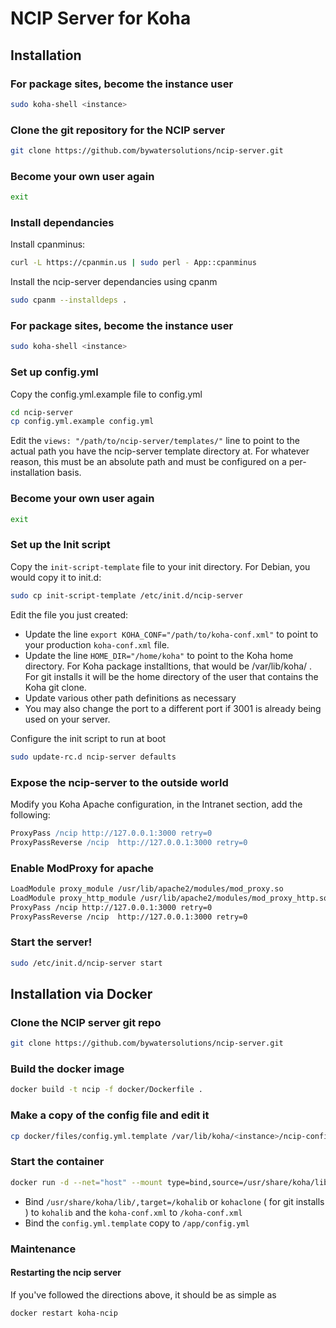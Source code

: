 # NCIP Server for Koha

## Installation

### For package sites, become the instance user

```bash
sudo koha-shell <instance>
```

### Clone the git repository for the NCIP server

```bash
git clone https://github.com/bywatersolutions/ncip-server.git
```

### Become your own user again

```bash
exit
```

### Install dependancies

Install cpanminus:
```bash
curl -L https://cpanmin.us | sudo perl - App::cpanminus
```

Install the ncip-server dependancies using cpanm
```bash
sudo cpanm --installdeps .
```

### For package sites, become the instance user

```bash
sudo koha-shell <instance>
```

### Set up config.yml

Copy the config.yml.example file to config.yml

```bash
cd ncip-server
cp config.yml.example config.yml
```

Edit the `views: "/path/to/ncip-server/templates/"` line to point to the actual path you have the ncip-server template directory at. For whatever reason, this must be an absolute path and must be configured on a per-installation basis.

### Become your own user again

```bash
exit
```

### Set up the Init script

Copy the `init-script-template` file to your init directory. For Debian, you would copy it to init.d:
```bash
sudo cp init-script-template /etc/init.d/ncip-server
```

Edit the file you just created:
* Update the line `export KOHA_CONF="/path/to/koha-conf.xml"` to point to your production `koha-conf.xml` file. 
* Update the line `HOME_DIR="/home/koha"` to point to the Koha home directory. For Koha package installtions, that would be /var/lib/koha/<instancename> . For git installs it will be the home directory of the user that contains the Koha git clone.
* Update various other path definitions as necessary
* You may also change the port to a different port if 3001 is already being used on your server.

Configure the init script to run at boot
```bash
sudo update-rc.d ncip-server defaults
```
### Expose the ncip-server to the outside world

Modify you Koha Apache configuration, in the Intranet section, add the following:
```apache
ProxyPass /ncip http://127.0.0.1:3000 retry=0
ProxyPassReverse /ncip  http://127.0.0.1:3000 retry=0
```

### Enable ModProxy for apache
```bash
LoadModule proxy_module /usr/lib/apache2/modules/mod_proxy.so
LoadModule proxy_http_module /usr/lib/apache2/modules/mod_proxy_http.so
ProxyPass /ncip http://127.0.0.1:3000 retry=0
ProxyPassReverse /ncip  http://127.0.0.1:3000 retry=0
```

### Start the server!
```bash
sudo /etc/init.d/ncip-server start
```


## Installation via Docker

### Clone the NCIP server git repo

```bash
git clone https://github.com/bywatersolutions/ncip-server.git
```

### Build the docker image

```bash
docker build -t ncip -f docker/Dockerfile .
```

### Make a copy of the config file and edit it

```bash
cp docker/files/config.yml.template /var/lib/koha/<instance>/ncip-config.yml
```

### Start the container
```bash
docker run -d --net="host" --mount type=bind,source=/usr/share/koha/lib/,target=/kohalib --mount type=bind,source=/etc/koha/sites/<instance>/koha-conf.xml,target=/koha-conf.xml --mount type=bind,source=/var/lib/koha/<instance>/ncip-config.yml,target=/app/config.yml --name koha-ncip  ncip
```

* Bind `/usr/share/koha/lib/,target=/kohalib` or `kohaclone` ( for git installs ) to `kohalib` and the `koha-conf.xml` to `/koha-conf.xml`
* Bind the `config.yml.template` copy to `/app/config.yml`

### Maintenance

#### Restarting the ncip server

If you've followed the directions above, it should be as simple as

```bash
docker restart koha-ncip
```
